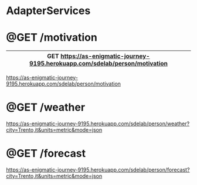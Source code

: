 # AdapterServices

# @GET /motivation

| GET https://as-enigmatic-journey-9195.herokuapp.com/sdelab/person/motivation |
| ---------------------------------------------------------------------------- |




https://as-enigmatic-journey-9195.herokuapp.com/sdelab/person/motivation

# @GET /weather
https://as-enigmatic-journey-9195.herokuapp.com/sdelab/person/weather?city=Trento,it&units=metric&mode=json

# @GET /forecast
https://as-enigmatic-journey-9195.herokuapp.com/sdelab/person/forecast?city=Trento,it&units=metric&mode=json
